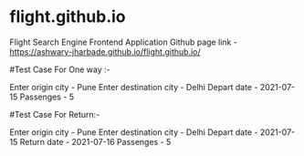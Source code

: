 # flight.github.io
Flight Search Engine Frontend Application
Github page link - https://ashwary-jharbade.github.io/flight.github.io/ 

#Test Case For One way :- <br>

Enter origin city - Pune
Enter destination city - Delhi
Depart date - 2021-07-15
Passenges - 5

#Test Case For Return:- 

Enter origin city - Pune
Enter destination city - Delhi
Depart date - 2021-07-15
Return date - 2021-07-16
Passenges - 5

